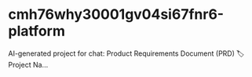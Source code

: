 # cmh76why30001gv04si67fnr6-platform
AI-generated project for chat: Product Requirements Document (PRD) 🏷️ Project Na...

